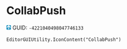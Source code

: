 # CollabPush
![](/img/CollabPush.png)
GUID: `-4221040498047746133`
```
EditorGUIUtility.IconContent("CollabPush")
```
